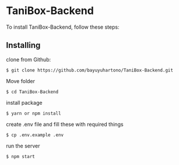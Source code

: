 

# TaniBox-Backend

To install TaniBox-Backend, follow these steps:
## Installing
clone from Github:
```
$ git clone https://github.com/bayuyuhartono/TaniBox-Backend.git
```
Move folder
```
$ cd TaniBox-Backend
```
install package
```
$ yarn or npm install
```
create .env file and fill these with required things
```
$ cp .env.example .env
```
run the server
```
$ npm start
```
